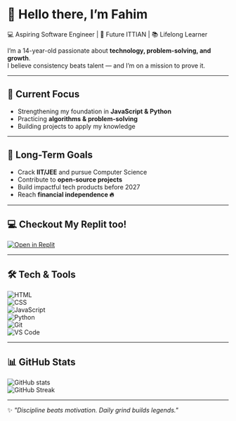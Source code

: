 # 👋 Hello there, I’m Fahim 

💻 Aspiring Software Engineer | 🚀 Future ITTIAN | 📚 Lifelong Learner  

I’m a 14-year-old passionate about **technology, problem-solving, and growth**.  
I believe consistency beats talent — and I’m on a mission to prove it.  

---

## 🌱 Current Focus  
- Strengthening my foundation in **JavaScript & Python**  
- Practicing **algorithms & problem-solving**  
- Building projects to apply my knowledge  

---

## 🎯 Long-Term Goals  
- Crack **IIT/JEE** and pursue Computer Science  
- Contribute to **open-source projects**  
- Build impactful tech products before 2027  
- Reach **financial independence 🔥**  

---
## 💻 Checkout My Replit too!
[![Open in Replit](https://img.shields.io/badge/Open%20in-Replit-black?logo=replit)](https://replit.com/@fahimzubayeryou/REPL_NAME)

---

## 🛠 Tech & Tools  
![HTML](https://img.shields.io/badge/-HTML-orange?style=for-the-badge&logo=html5&logoColor=white)  
![CSS](https://img.shields.io/badge/-CSS-blue?style=for-the-badge&logo=css3&logoColor=white)  
![JavaScript](https://img.shields.io/badge/-JavaScript-yellow?style=for-the-badge&logo=javascript&logoColor=black)  
![Python](https://img.shields.io/badge/-Python-blue?style=for-the-badge&logo=python&logoColor=white)  
![Git](https://img.shields.io/badge/-Git-black?style=for-the-badge&logo=git)  
![VS Code](https://img.shields.io/badge/-VS%20Code-007ACC?style=for-the-badge&logo=visual-studio-code&logoColor=white)  

---

## 📊 GitHub Stats  
![GitHub stats](https://github-readme-stats.vercel.app/api?username=IamZubayer&show_icons=true&theme=radical)  
![GitHub Streak](https://github-readme-streak-stats.herokuapp.com/?user=IamZubayer&theme=radical)  

---

✨ *"Discipline beats motivation. Daily grind builds legends."*  

